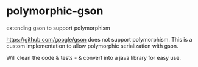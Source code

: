 # polymorphic-gson

extending gson to support polymorphism

https://github.com/google/gson does not support polymorphism.
This is a custom implementation to allow polymorphic serialization with gson.

Will clean the code & tests - & convert into a java library for easy use.
